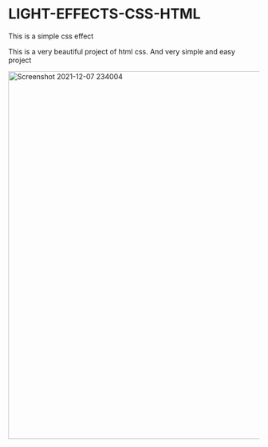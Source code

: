 # LIGHT-EFFECTS-CSS-HTML
This is a simple css effect

This is a very beautiful project of html css. And very simple and easy project

<img width="736" alt="Screenshot 2021-12-07 234004" src="https://user-images.githubusercontent.com/93995876/145083510-69d39cac-e000-4ce7-a87b-36c735cc9f79.png">
